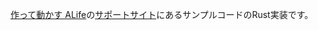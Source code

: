[作って動かす ALife](https://www.oreilly.co.jp/books/9784873118475/)の[サポートサイト](https://github.com/alifelab/alife_book_src)にあるサンプルコードのRust実装です。
